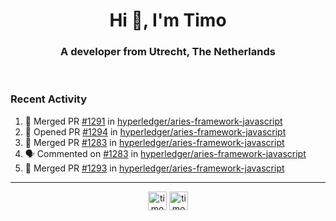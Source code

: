 <h1 align="center">Hi 👋, I'm Timo</h1>
<h3 align="center">A developer from Utrecht, The Netherlands</h3>
<br/>
<!-- https://github.com/rahuldkjain/github-profile-readme-generator --!>

<!--  <p align="left"><img src="https://github-readme-stats.vercel.app/api?username=timoglastra&show_icons=true&count_private=true&" alt="timoglastra" /></p> --!>

<!--
Github language stats
<p align="left"><img src="https://github-readme-stats.vercel.app/api/top-langs/?username=timoglastra&layout=compact" alt="timoglastra" /><p>
-->

<!-- Codestats language stats -->
<!-- <p align="left"><img src="https://codestats-readme.vercel.app/api/top-langs/?username=timoglastra&layout=compact&language_count=12" alt="timoglastra" /><p>    --!>
  
<h3>Recent Activity</h3>

<!--START_SECTION:activity-->
1. 🎉 Merged PR [#1291](https://github.com/hyperledger/aries-framework-javascript/pull/1291) in [hyperledger/aries-framework-javascript](https://github.com/hyperledger/aries-framework-javascript)
2. 💪 Opened PR [#1294](https://github.com/hyperledger/aries-framework-javascript/pull/1294) in [hyperledger/aries-framework-javascript](https://github.com/hyperledger/aries-framework-javascript)
3. 🎉 Merged PR [#1283](https://github.com/hyperledger/aries-framework-javascript/pull/1283) in [hyperledger/aries-framework-javascript](https://github.com/hyperledger/aries-framework-javascript)
4. 🗣 Commented on [#1283](https://github.com/hyperledger/aries-framework-javascript/issues/1283) in [hyperledger/aries-framework-javascript](https://github.com/hyperledger/aries-framework-javascript)
5. 🎉 Merged PR [#1293](https://github.com/hyperledger/aries-framework-javascript/pull/1293) in [hyperledger/aries-framework-javascript](https://github.com/hyperledger/aries-framework-javascript)
<!--END_SECTION:activity-->

---

<p align="center">
<a href="https://twitter.com/timoglastra" target="blank"><img align="center" src="https://cdn.jsdelivr.net/npm/simple-icons@3.0.1/icons/twitter.svg" alt="timoglastra" height="30" width="30" /></a>
<a href="https://linkedin.com/in/timoglastra" target="blank"><img align="center" src="https://cdn.jsdelivr.net/npm/simple-icons@3.0.1/icons/linkedin.svg" alt="timoglastra" height="30" width="30" /></a>
</p>




